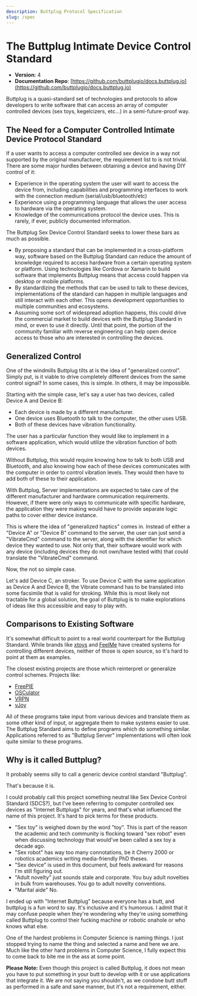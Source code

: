 ```yaml
---
description: Buttplug Protocol Specification
slug: /spec
---
```

# The Buttplug Intimate Device Control Standard

* **Version:** 4
* **Documentation Repo**: [https://github.com/buttplugio/docs.buttplug.io](https://github.com/buttplugio/docs.buttplug.io)

Buttplug is a quasi-standard set of technologies and protocols to allow developers to write software
that can access an array of computer controlled devices (sex toys, kegelcizers, etc...) in a
semi-future-proof way.

## The Need for a Computer Controlled Intimate Device Protocol Standard

If a user wants to access a computer controlled sex device in a way not supported by the original manufacturer, the requirement list to is not trivial. There are some major hurdles between obtaining a device and having DIY control of it:

* Experience in the operating system the user will want to access the device from, including capabilities and programming interfaces to work with the connection medium \(serial/usb/bluetooth/etc\)
* Experience using a programming language that allows the user access to hardware via the operating system.
* Knowledge of the communications protocol the device uses. This is rarely, if ever, publicly documented information.

The Buttplug Sex Device Control Standard seeks to lower these bars as much as possible.

* By proposing a standard that can be implemented in a cross-platform way, software based on the Buttplug Standard can reduce the amount of knowledge required to access hardware from a certain operating system or platform. Using technologies like Cordova or Xamarin to build software that implements Buttplug means that access could happen via desktop or mobile platforms.
* By standardizing the methods that can be used to talk to these devices, implementations of the standard can happen in multiple languages and still interact with each other. This opens development opportunities to multiple communities and ecosystems.
* Assuming some sort of widespread adoption happens, this could drive the commercial market to build devices with the Buttplug Standard in mind, or even to use it directly. Until that point, the portion of the community familiar with reverse engineering can help open device access to those who are interested in controlling the devices.

## Generalized Control

One of the windmills Buttplug tilts at is the idea of "generalized control". Simply put, is it viable to drive completely different devices from the same control signal? In some cases, this is simple. In others, it may be impossible.

Starting with the simple case, let's say a user has two devices, called Device A and Device B:

* Each device is made by a different manufacturer.
* One device uses Bluetooth to talk to the computer, the other uses USB.
* Both of these devices have vibration functionality.

The user has a particular function they would like to implement in a software application, which would utilize the vibration function of both devices.

Without Buttplug, this would require knowing how to talk to both USB and Bluetooth, and also knowing how each of these devices communicates with the computer in order to control vibration levels. They would then have to add both of these to their application.

With Buttplug, Server implementations are expected to take care of the different manufacturer and hardware communication requirements. However, if there were only ways to communicate with specific hardware, the application they were making would have to provide separate logic paths to cover either device instance.

This is where the idea of "generalized haptics" comes in. Instead of either a "Device A" or "Device B" command to the server, the user can just send a "VibrateCmd" command to the server, along with the identifier for which device they wanted to use. Not only that, their software would work with any device \(including devices they do not own/have tested with\) that could translate the "VibrateCmd" command.

Now, the not so simple case.

Let's add Device C, an stroker. To use Device C with the same application as Device A and Device B,
the Vibrate command has to be translated into some facsimile that is valid for stroking. While this
is most likely not tractable for a global solution, the goal of Buttplug is to make explorations of
ideas like this accessible and easy to play with.

## Comparisons to Existing Software

It's somewhat difficult to point to a real world counterpart for the Buttplug Standard. While brands like [xtoys](http://xtoys.app) and [FeelMe](http://feelme.com) have created systems for controlling different devices, neither of those is open source, so it's hard to point at them as examples.

The closest existing projects are those which reinterpret or generalize control schemes. Projects like:

* [FreePIE](http://andersmalmgren.github.io/FreePIE/)
* [OSCulator](https://osculator.net/)
* [VRPN](https://github.com/vrpn/vrpn/wiki)
* [vJoy](http://vjoystick.sourceforge.net/site/)

All of these programs take input from various devices and translate them as some other kind of input, or aggregate them to make systems easier to use. The Buttplug Standard aims to define programs which do something similar. Applications referred to as "Buttplug Server" implementations will often look quite similar to these programs.

## Why is it called Buttplug?

It probably seems silly to call a generic device control standard "Buttplug".

That's because it is.

I could probably call this project something neutral like Sex Device Control Standard (SDCS?), but I've been referring to computer controlled sex devices as "Internet Buttplugs" for years, and that's what influenced the name of this project. It's hard to pick terms for these products.

* "Sex toy" is weighed down by the word "toy". This is part of the reason the academic and tech community is flocking toward "sex robot" even when discussing technology that would've been called a sex toy a decade ago.
* "Sex robot" has way too many connotations, be it Cherry 2000 or robotics academics writing media-friendly PhD theses.
* "Sex device" is used in this document, but feels awkward for reasons I'm still figuring out.
* "Adult novelty" just sounds stale and corporate. You buy adult novelties in bulk from warehouses. You go to adult novelty conventions.
* "Marital aide" No.

I ended up with "Internet Buttplug" because everyone has a butt, and buttplug is a fun word to say. It's inclusive and it's humorous. I admit that it may confuse people when they're wondering why they're using something called Buttplug to control their fucking machine or robotic onahole or who knows what else.

One of the hardest problems in Computer Science is naming things. I just stopped trying to name the thing and selected a name and here we are. Much like the other hard problems in Computer Science, I fully expect this to come back to bite me in the ass at some point.

**Please Note:** Even though this project is called Buttplug, it does not mean you have to put something in your butt to develop with it or use applications that integrate it. We are not saying you shouldn't, as we condone butt stuff as performed in a safe and sane manner, but it's not a requirement, either.

